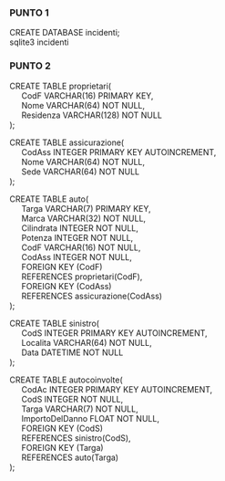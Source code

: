 ### PUNTO 1
CREATE DATABASE incidenti;<br />
sqlite3 incidenti

### PUNTO 2
CREATE TABLE proprietari(<br />
&ensp;&ensp;&ensp;CodF VARCHAR(16) PRIMARY KEY,<br />
&ensp;&ensp;&ensp;Nome VARCHAR(64) NOT NULL,<br />
&ensp;&ensp;&ensp;Residenza VARCHAR(128) NOT NULL<br />
);

CREATE TABLE assicurazione(<br />
&ensp;&ensp;&ensp;CodAss INTEGER PRIMARY KEY AUTOINCREMENT,<br />
&ensp;&ensp;&ensp;Nome VARCHAR(64) NOT NULL,<br />
&ensp;&ensp;&ensp;Sede VARCHAR(64) NOT NULL<br />
);

CREATE TABLE auto(<br />
&ensp;&ensp;&ensp;Targa VARCHAR(7) PRIMARY KEY,<br />
&ensp;&ensp;&ensp;Marca VARCHAR(32) NOT NULL,<br />
&ensp;&ensp;&ensp;Cilindrata INTEGER NOT NULL,<br />
&ensp;&ensp;&ensp;Potenza INTEGER NOT NULL,<br />
&ensp;&ensp;&ensp;CodF VARCHAR(16) NOT NULL,<br />
&ensp;&ensp;&ensp;CodAss INTEGER NOT NULL,<br />
&ensp;&ensp;&ensp;FOREIGN KEY (CodF)<br />
&ensp;&ensp;&ensp;REFERENCES proprietari(CodF),<br />
&ensp;&ensp;&ensp;FOREIGN KEY (CodAss)<br />
&ensp;&ensp;&ensp;REFERENCES assicurazione(CodAss)<br />
);

CREATE TABLE sinistro(<br />
&ensp;&ensp;&ensp;CodS INTEGER PRIMARY KEY AUTOINCREMENT,<br />
&ensp;&ensp;&ensp;Localita VARCHAR(64) NOT NULL,<br />
&ensp;&ensp;&ensp;Data DATETIME NOT NULL<br />
);

CREATE TABLE autocoinvolte(<br />
&ensp;&ensp;&ensp;CodAc INTEGER PRIMARY KEY AUTOINCREMENT,<br />
&ensp;&ensp;&ensp;CodS INTEGER NOT NULL,<br />
&ensp;&ensp;&ensp;Targa VARCHAR(7) NOT NULL,<br />
&ensp;&ensp;&ensp;ImportoDelDanno FLOAT NOT NULL, <br />
&ensp;&ensp;&ensp;FOREIGN KEY (CodS)<br />
&ensp;&ensp;&ensp;REFERENCES sinistro(CodS),<br />
&ensp;&ensp;&ensp;FOREIGN KEY (Targa)<br />
&ensp;&ensp;&ensp;REFERENCES auto(Targa)<br />
);


